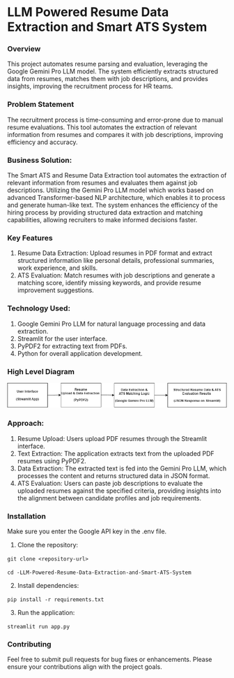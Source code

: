 # LLM Powered Resume Data Extraction and Smart ATS System

### Overview
This project automates resume parsing and evaluation, leveraging the Google Gemini Pro LLM model. The system efficiently extracts structured data from resumes, matches them with job descriptions, and provides insights, improving the recruitment process for HR teams.

### Problem Statement
The recruitment process is time-consuming and error-prone due to manual resume evaluations. This tool automates the extraction of relevant information from resumes and compares it with job descriptions, improving efficiency and accuracy.

### Business Solution:
The Smart ATS and Resume Data Extraction tool automates the extraction of relevant information from resumes and evaluates them against job descriptions. Utilizing the Gemini Pro LLM model which works based on advanced Transformer-based NLP architecture, which enables it to process and generate human-like text. The system enhances the efficiency of the hiring process by providing structured data extraction and matching capabilities, allowing recruiters to make informed decisions faster.


### Key Features
1. Resume Data Extraction: Upload resumes in PDF format and extract structured information like personal details, professional summaries, work experience, and skills.
2. ATS Evaluation: Match resumes with job descriptions and generate a matching score, identify missing keywords, and provide resume improvement suggestions.

### Technology Used:
1. Google Gemini Pro LLM for natural language processing and data extraction.
2. Streamlit for the user interface.
3. PyPDF2 for extracting text from PDFs.
4. Python for overall application development.

### High Level Diagram
![High Level Diagram](Images/HighLevelDiagram.png)

### Approach:
1.	Resume Upload: Users upload PDF resumes through the Streamlit interface.
2.	Text Extraction: The application extracts text from the uploaded PDF resumes using PyPDF2.
3.	Data Extraction: The extracted text is fed into the Gemini Pro LLM, which processes the content and returns structured data in JSON format.
4.	ATS Evaluation: Users can paste job descriptions to evaluate the uploaded resumes against the specified criteria, providing insights into the alignment between candidate profiles and job requirements.

### Installation
Make sure you enter the Google API key in the .env file.

1. Clone the repository:

``` git clone <repository-url> ```

``` cd -LLM-Powered-Resume-Data-Extraction-and-Smart-ATS-System ```

2. Install dependencies:

``` pip install -r requirements.txt ```

3. Run the application:
   
``` streamlit run app.py ```

### Contributing
Feel free to submit pull requests for bug fixes or enhancements. Please ensure your contributions align with the project goals.
